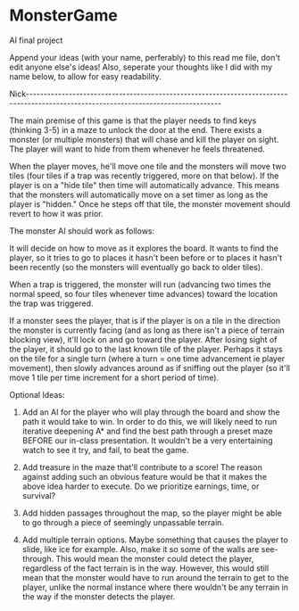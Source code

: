 # MonsterGame
AI final project

Append your ideas (with your name, perferably) to this read me file, don't edit anyone else's ideas!  Also, seperate your thoughts like I did with my name below, to allow for easy readability.

Nick------------------------------------------------------------------------------------------------------------------------------------

The main premise of this game is that the player needs to find keys (thinking 3-5) in a maze to unlock the door at the end.  There exists a monster (or multiple monsters) that will chase and kill the player on sight.  The player will want to hide from them whenever he feels threatened.
  
When the player moves, he'll move one tile and the monsters will move two tiles (four tiles if a trap was recently triggered, more on that below).  If the player is on a "hide tile" then time will automatically advance.  This means that the monsters will automatically move on a set timer as long as the player is "hidden."  Once he steps off that tile, the monster movement should revert to how it was prior.
  
The monster AI should work as follows:

It will decide on how to move as it explores the board.  It wants to find the player, so it tries to go to places it hasn't been before or to places it hasn't been recently (so the monsters will eventually go back to older tiles).
     
When a trap is triggered, the monster will run (advancing two times the normal speed, so four tiles whenever time advances) toward the location the trap was triggered.
   
If a monster sees the player, that is if the player is on a tile in the direction the monster is currently facing (and as long as there isn't a piece of terrain blocking view), it'll lock on and go toward the player.  After losing sight of the player, it should go to the last known tile of the player.  Perhaps it stays on the tile for a single turn (where a turn = one time advancement ie player movement), then slowly advances around as if sniffing out the player (so it'll move 1 tile per time increment for a short period of time).
   
Optional Ideas:

1) Add an AI for the player who will play through the board and show the path it would take to win.  In order to do this, we will likely need to run iterative deepening A* and find the best path through a preset maze BEFORE our in-class presentation.  It wouldn't be a very entertaining watch to see it try, and fail, to beat the game.

2) Add treasure in the maze that'll contribute to a score! The reason against adding such an obvious feature would be that it makes the above idea harder to execute.  Do we prioritize earnings, time, or survival?

3) Add hidden passages throughout the map, so the player might be able to go through a piece of seemingly unpassable terrain.

4) Add multiple terrain options.  Maybe something that causes the player to slide, like ice for example.  Also, make it so some of the walls are see-through.  This would mean the monster could detect the player, regardless of the fact terrain is in the way.  However, this would still mean that the monster would have to run around the terrain to get to the player, unlike the normal instance where there wouldn't be any terrain in the way if the monster detects the player.

